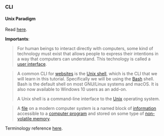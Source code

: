 ### CLI

#### Unix Paradigm

Read [here](https://www.openbookproject.net/tutorials/getdown/unix/lesson1.html). 

**Importants**:

> For human beings to interact directly with computers, some kind of technology must exist that allows people to express their intentions in a way that computers can understand. This technology is called a [user interface](https://en.wikipedia.org/wiki/User_interface).

> A common CLI for [websites](http://en.wikipedia.org/wiki/Web_site) is the [Unix shell](http://en.wikipedia.org/wiki/Unix_shell), which is the CLI that we will learn in this tutorial. Specifically we will be using the [Bash](https://en.wikipedia.org/wiki/Bash_(Unix_shell)) shell. Bash is the default shell on most GNU/Linux systems and macOS. It is also now available to Windows 10 users as an add-on.
>
> A Unix shell is a command-line interface to the [Unix](http://en.wikipedia.org/wiki/Unix) operating system.

> A [file](http://en.wikipedia.org/wiki/Computer_file) on a modern computer system is a named block of [information](http://en.wikipedia.org/wiki/Information) accessible to a [computer program](http://en.wikipedia.org/wiki/Computer_program) and stored on some type of [non-volatile memory](http://en.wikipedia.org/wiki/Non-volatile_memory).



Terminology reference [here](https://www.cs.bu.edu/teaching/unix/reference/vocab.html).